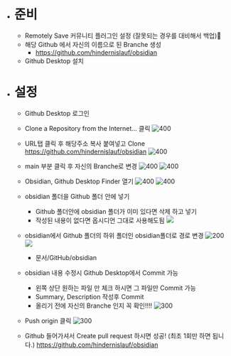 - # 준비
	- Remotely Save 커뮤니티 플러그인 설정 (잘못되는 경우를 대비해서 백업)
	- 해당 Github 에서 자신의 이름으로 된 Branche 생성
		- https://github.com/hindernislauf/obsidian
	- Github Desktop 설치
- # 설정
	- Github Desktop 로그인
	- Clone a Repository from the Internet... 클릭
		![400](https://i.imgur.com/ZCDn2u7.png)
		
	- URL탭 클릭 후 해당주소 복사 붙여넣고 Clone
	  https://github.com/hindernislauf/obsidian
		![400](https://i.imgur.com/d7okhqv.png)
		
	- main 부분 클릭 후 자신의 Branche로 변경
		![400](https://i.imgur.com/U4WrUVT.png)
		![400](https://i.imgur.com/96JiwsD.png)
		
	- Obsidian, Github Desktop Finder 열기
		![400](https://i.imgur.com/OMSI4n3.png)
		![400](https://i.imgur.com/oq7NaoA.png)
		
	- obsidian 폴더을 Github 폴더 안에 넣기
		- Github 폴더안에 obsidian 폴더가 이미 있다면 삭제 하고 넣기
		- 작성된 내용이 없다면 옵시디언 그대로 사용해도됨
			![](https://i.imgur.com/sPgDtcc.png)
			
	- obsidian에서 Github 폴더의 하위 폴더인 obsidian폴더로 경로 변경
		![200](https://i.imgur.com/tSmdZhq.png)
		![](https://i.imgur.com/TzSFH5Y.png)
		- 문서/GitHub/obsidian
		
	- obsidian 내용 수정시 Github Desktop에서 Commit 가능
		- 왼쪽 상단 원하는 파일 만 체크 하시면 그 파일만 Commit 가능
		- Summary, Description 작성후 Commit
		- 올리기 전에 자신의 Branche 인지 꼭 확인!!!!
			![300](https://i.imgur.com/0lS0cD6.png)
			
	- Push origin 클릭
		![300](https://i.imgur.com/3Z7E2Uj.png)
		
	- Github 들어가셔서 Create pull request 하시면 성공! (최초 1회만 하면 됩니다.)
	  https://github.com/hindernislauf/obsidian
	


